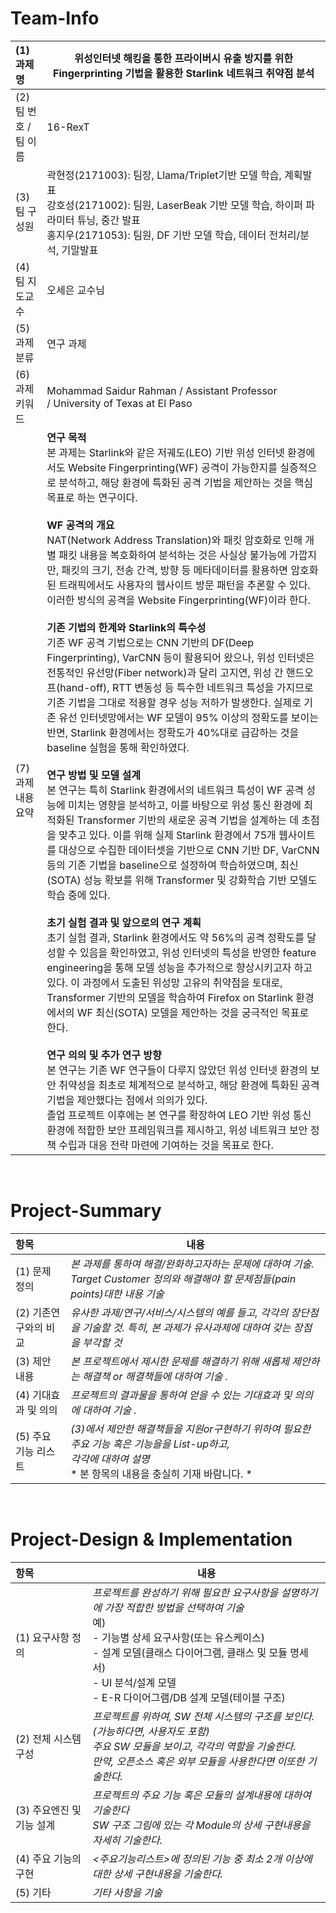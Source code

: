 <!-- Template for PROJECT REPORT of CapstoneDesign 2025-2H, initially written by khyoo -->
<!-- 본 파일은 2025년도 컴공 졸업프로젝트의 <1차보고서> 작성을 위한 기본 양식입니다. -->
<!-- 아래에 "*"..."*" 표시는 italic체로 출력하기 위해서 사용한 것입니다. -->
<!-- "내용"에 해당하는 부분을 지우고, 여러분 과제의 내용을 작성해 주세요. -->

# Team-Info
| (1) 과제명 | 위성인터넷 해킹을 통한 프라이버시 유출 방지를 위한 Fingerprinting 기법을 활용한 Starlink 네트워크 취약점 분석
|:---  |---  |
| (2) 팀 번호 / 팀 이름 | 16-RexT |
| (3) 팀 구성원 | 곽현정(2171003): 팀장, Llama/Triplet기반 모델 학습, 계획발표 <br> 강호성(2171002): 팀원, LaserBeak 기반 모델 학습, 하이퍼 파라미터 튜닝, 중간 발표 <br> 홍지우(2171053): 팀원, DF 기반 모델 학습, 데이터 전처리/분석, 기말발표			 |
| (4) 팀 지도교수 | 오세은 교수님 |
| (5) 과제 분류 | 연구 과제 |
| (6) 과제 키워드 | Mohammad Saidur Rahman / Assistant Professor / University of Texas at El Paso  |
| (7) 과제 내용 요약 | **연구 목적**<br> 본 과제는 Starlink와 같은 저궤도(LEO) 기반 위성 인터넷 환경에서도 Website Fingerprinting(WF) 공격이 가능한지를 실증적으로 분석하고, 해당 환경에 특화된 공격 기법을 제안하는 것을 핵심 목표로 하는 연구이다.<br><br> **WF 공격의 개요**<br> NAT(Network Address Translation)와 패킷 암호화로 인해 개별 패킷 내용을 복호화하여 분석하는 것은 사실상 불가능에 가깝지만, 패킷의 크기, 전송 간격, 방향 등 메타데이터를 활용하면 암호화된 트래픽에서도 사용자의 웹사이트 방문 패턴을 추론할 수 있다. 이러한 방식의 공격을 Website Fingerprinting(WF)이라 한다.<br><br> **기존 기법의 한계와 Starlink의 특수성**<br> 기존 WF 공격 기법으로는 CNN 기반의 DF(Deep Fingerprinting), VarCNN 등이 활용되어 왔으나, 위성 인터넷은 전통적인 유선망(Fiber network)과 달리 고지연, 위성 간 핸드오프(hand-off), RTT 변동성 등 특수한 네트워크 특성을 가지므로 기존 기법을 그대로 적용할 경우 성능 저하가 발생한다. 실제로 기존 유선 인터넷망에서는 WF 모델이 95% 이상의 정확도를 보이는 반면, Starlink 환경에서는 정확도가 40%대로 급감하는 것을 baseline 실험을 통해 확인하였다.<br><br> **연구 방법 및 모델 설계**<br> 본 연구는 특히 Starlink 환경에서의 네트워크 특성이 WF 공격 성능에 미치는 영향을 분석하고, 이를 바탕으로 위성 통신 환경에 최적화된 Transformer 기반의 새로운 공격 기법을 설계하는 데 초점을 맞추고 있다. 이를 위해 실제 Starlink 환경에서 75개 웹사이트를 대상으로 수집한 데이터셋을 기반으로 CNN 기반 DF, VarCNN 등의 기존 기법을 baseline으로 설정하여 학습하였으며, 최신(SOTA) 성능 확보를 위해 Transformer 및 강화학습 기반 모델도 학습 중에 있다.<br><br> **초기 실험 결과 및 앞으로의 연구 계획**<br> 초기 실험 결과, Starlink 환경에서도 약 56%의 공격 정확도를 달성할 수 있음을 확인하였고, 위성 인터넷의 특성을 반영한 feature engineering을 통해 모델 성능을 추가적으로 향상시키고자 하고 있다. 이 과정에서 도출된 위성망 고유의 취약점을 토대로, Transformer 기반의 모델을 학습하여 Firefox on Starlink 환경에서의 WF 최신(SOTA) 모델을 제안하는 것을 궁극적인 목표로 한다.<br><br> **연구 의의 및 추가 연구 방향**<br> 본 연구는 기존 WF 연구들이 다루지 않았던 위성 인터넷 환경의 보안 취약성을 최초로 체계적으로 분석하고, 해당 환경에 특화된 공격 기법을 제안했다는 점에서 의의가 있다.<br> 졸업 프로젝트 이후에는 본 연구를 확장하여 LEO 기반 위성 통신 환경에 적합한 보안 프레임워크를 제시하고, 위성 네트워크 보안 정책 수립과 대응 전략 마련에 기여하는 것을 목표로 한다.<br> |

<br>

# Project-Summary
| 항목 | 내용 |
|:---  |---  |
| (1) 문제 정의 | *본 과제를 통하여 해결/완화하고자하는 문제에 대하여 기술. Target Customer 정의와 해결해야 할 문제점들(pain points)대한 내용 기술*  |
| (2) 기존연구와의 비교 | *유사한 과제/연구/서비스/시스템의 예를 들고, 각각의 장단점을 기술할 것. 특히, 본 과제가 유사과제에 대하여 갖는 장점을 부각할 것* |
| (3) 제안 내용 | *본 프로젝트에서 제시한 문제를 해결하기 위해 새롭제 제안하는 해결책 or 해결책들에 대하여 기술 .* |
| (4) 기대효과 및 의의 | *프로젝트의 결과물을 통하여 얻을 수 있는 기대효과 및 의의에 대하여 기술 .* |
| (5) 주요 기능 리스트 | *(3)에서 제안한 해결책들을 지원or구현하기 위하여 필요한 주요 기능 혹은 기능을을 List-up하고, <br> 각각에 대하여 설명* <br> * 본 항목의 내용을 충실히 기재 바람니다. *|

<br>
 
# Project-Design & Implementation
| 항목 | 내용 |
|:---  |---  |
| (1) 요구사항 정의 | *프로젝트를 완성하기 위해 필요한 요구사항을 설명하기에 가장 적합한 방법을 선택하여 기술* <br> 예) <br> - 기능별 상세 요구사항(또는 유스케이스) <br> - 설계 모델(클래스 다이어그램, 클래스 및 모듈 명세서) <br> - UI 분석/설계 모델 <br> - E-R 다이어그램/DB 설계 모델(테이블 구조) |
| (2) 전체 시스템 구성 | *프로젝트를 위하여, SW 전체 시스템의 구조를 보인다. (가능하다면, 사용자도 포함) <br> 주요 SW 모듈을 보이고, 각각의 역할을 기술한다. <br>만약, 오픈소스 혹은 외부 모듈을 사용한다면 이또한 기술한다.* |
| (3) 주요엔진 및 기능 설계 | *프로젝트의 주요 기능 혹은 모듈의 설계내용에 대하여 기술한다 <br> SW 구조 그림에 있는 각 Module의 상세 구현내용을 자세히 기술한다.* |
| (4) 주요 기능의 구현 | *<주요기능리스트>에 정의된 기능 중 최소 2개 이상에 대한 상세 구현내용을 기술한다.* |
| (5) 기타 | *기타 사항을 기술*  |

<br>
